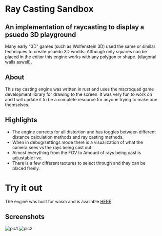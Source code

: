 # Ray Casting Sandbox

## An implementation of raycasting to display a psuedo 3D playground

Many early "3D" games (such as Wolfenstein 3D) used the same or similar techniques to create psuedo 3D worlds.
Although only squares can be placed in the editor this engine works with any polygon or shape. (diagonal walls aswell).

## About

This ray casting engine was written in rust and uses the macroquad game development library for drawing to the screen. It was very fun to work on and I will update it to be a complete resource for anyone trying to make one themselves.

## Highlights

- The engine corrects for all distortion and has toggles between different distance calculation methods and ray casting methods.
- When in debug/settings mode there is a visualization of what the camera sees vs the rays being cast out.
- Almost everything from the FOV to Amount of rays being cast is adjustable live.
- There is a few different textures to select through and they can be placed freely.

# Try it out

The engine was built for wasm and is available [HERE](https://nathanielfernandes.github.io)

## Screenshots

![pic1](https://cdn.discordapp.com/attachments/869367514008793128/875152315353542737/unknown.png)
![pic2](https://cdn.discordapp.com/attachments/869367514008793128/875152352842227793/unknown.png)
